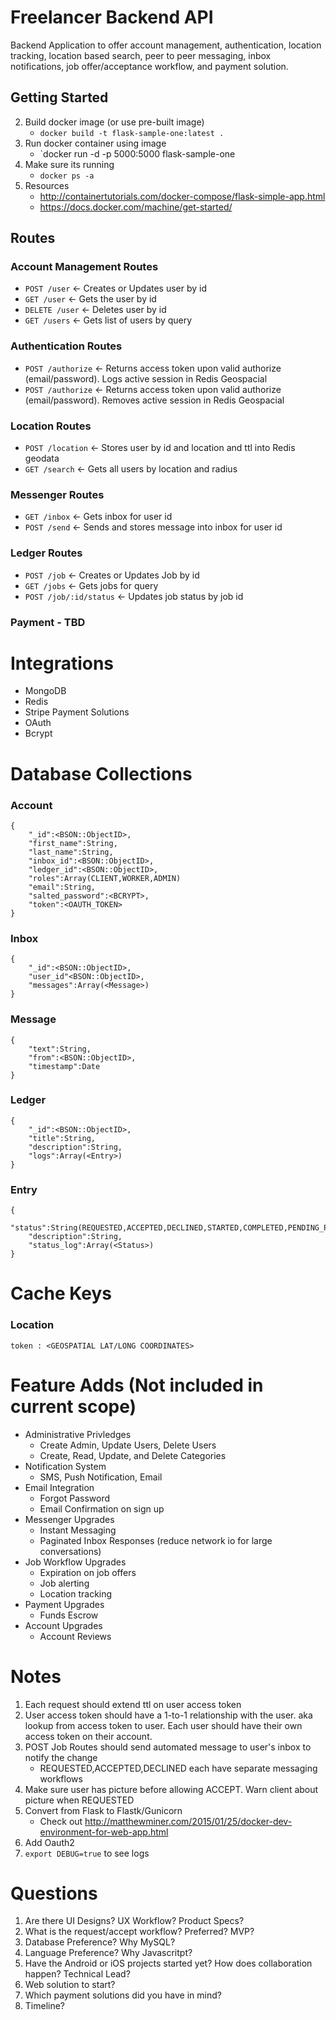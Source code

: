 # Freelancer Backend API
Backend Application to offer account management, authentication, location tracking, location based search, peer to peer messaging, inbox notifications, job offer/acceptance workflow, and payment solution.

## Getting Started 
2.  Build docker image (or use pre-built image)
	- `docker build -t flask-sample-one:latest .`
3.  Run docker container using image
	- `docker run -d -p 5000:5000 flask-sample-one
4.  Make sure its running
	- `docker ps -a`
5.  Resources
	- http://containertutorials.com/docker-compose/flask-simple-app.html
	- https://docs.docker.com/machine/get-started/


## Routes
### Account Management Routes
- `POST /user`    <- Creates or Updates user by id
- `GET /user`     <- Gets the user by id
- `DELETE /user`  <- Deletes user by id
- `GET /users`    <- Gets list of users by query

### Authentication Routes
- `POST /authorize`    <- Returns access token upon valid authorize (email/password).  Logs active session in Redis Geospacial
- `POST /authorize`    <- Returns access token upon valid authorize (email/password).  Removes active session in Redis Geospacial


### Location Routes
- `POST /location`  <- Stores user by id and location and ttl into Redis geodata 
- `GET /search`   <- Gets all users by location and radius 

### Messenger Routes
- `GET /inbox`   <- Gets inbox for user id
- `POST /send`  <- Sends and stores message into inbox for user id

### Ledger Routes
- `POST /job`   <- Creates or Updates Job by id
- `GET /jobs`   <- Gets jobs for query
- `POST /job/:id/status` <- Updates job status by job id

### Payment - TBD

# Integrations
- MongoDB
- Redis
- Stripe Payment Solutions
- OAuth
- Bcrypt

# Database Collections
### Account
```
{
	"_id":<BSON::ObjectID>,
	"first_name":String,
	"last_name":String,
	"inbox_id":<BSON::ObjectID>,
	"ledger_id":<BSON::ObjectID>,
	"roles":Array(CLIENT,WORKER,ADMIN)
	"email":String,
	"salted_password":<BCRYPT>,
	"token":<OAUTH_TOKEN>
}
```
### Inbox
```
{
	"_id":<BSON::ObjectID>,
	"user_id"<BSON::ObjectID>,
	"messages":Array(<Message>)
}
```
### Message
```
{
	"text":String,
	"from":<BSON::ObjectID>,
	"timestamp":Date
}
```
### Ledger
```
{
	"_id":<BSON::ObjectID>,
	"title":String,
	"description":String,
	"logs":Array(<Entry>)
}
```
### Entry
```
{
	"status":String(REQUESTED,ACCEPTED,DECLINED,STARTED,COMPLETED,PENDING_PAYMENT,PAID),
	"description":String,
	"status_log":Array(<Status>)
}
```



# Cache Keys
### Location
`token : <GEOSPATIAL LAT/LONG COORDINATES>`

# Feature Adds (Not included in current scope)
- Administrative Privledges
	- Create Admin, Update Users, Delete Users
	- Create, Read, Update, and Delete Categories
- Notification System
	- SMS, Push Notification, Email
- Email Integration
	- Forgot Password
	- Email Confirmation on sign up
- Messenger Upgrades
	- Instant Messaging
	- Paginated Inbox Responses (reduce network io for large conversations) 
- Job Workflow Upgrades
	- Expiration on job offers
	- Job alerting
	- Location tracking
- Payment Upgrades
	- Funds Escrow
- Account Upgrades
	- Account Reviews


# Notes
1.  Each request should extend ttl on user access token
2.  User access token should have a 1-to-1 relationship with the user.  aka lookup from access token to user.  Each user should have their own access token on their account.
3.  POST Job Routes should send automated message to user's inbox to notify the change
	- REQUESTED,ACCEPTED,DECLINED each have separate messaging workflows
4.  Make sure user has picture before allowing ACCEPT.  Warn client about picture when REQUESTED
5.  Convert from Flask to Flastk/Gunicorn 
	- Check out http://matthewminer.com/2015/01/25/docker-dev-environment-for-web-app.html
6.  Add Oauth2
7.  `export DEBUG=true` to see logs


# Questions
1.  Are there UI Designs? UX Workflow? Product Specs? 
2.  What is the request/accept workflow?  Preferred? MVP? 
3.  Database Preference?  Why MySQL?
4.  Language Preference?  Why Javascritpt?
5.  Have the Android or iOS projects started yet? How does collaboration happen? Technical Lead?
6.  Web solution to start? 
7.  Which payment solutions did you have in mind? 
8.  Timeline?





